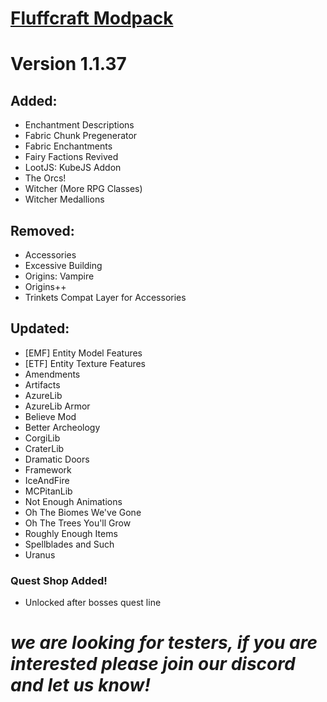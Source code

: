 # [Fluffcraft Modpack](<https://www.curseforge.com/minecraft/modpacks/fluffcraft>)
# Version 1.1.37
## Added:
- Enchantment Descriptions
- Fabric Chunk Pregenerator
- Fabric Enchantments
- Fairy Factions Revived
- LootJS: KubeJS Addon
- The Orcs!
- Witcher (More RPG Classes)
- Witcher Medallions
## Removed:
- Accessories
- Excessive Building
- Origins: Vampire
- Origins++
- Trinkets Compat Layer for Accessories
## Updated:
- [EMF] Entity Model Features
- [ETF] Entity Texture Features
- Amendments
- Artifacts
- AzureLib
- AzureLib Armor
- Believe Mod
- Better Archeology
- CorgiLib
- CraterLib
- Dramatic Doors
- Framework
- IceAndFire
- MCPitanLib 
- Not Enough Animations
- Oh The Biomes We've Gone
- Oh The Trees You'll Grow
- Roughly Enough Items
- Spellblades and Such
- Uranus
### Quest Shop Added!
- Unlocked after bosses quest line

# *we are looking for testers, if you are interested please join our discord and let us know!*

